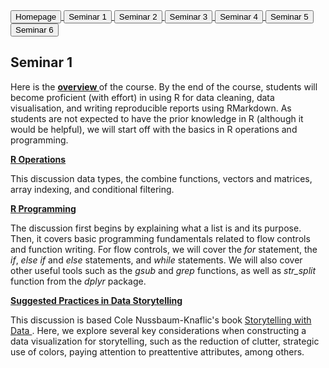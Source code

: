 <a href="https://nicholas-sim.github.io/" class="button">
  <button type="button" class="btn btn-outline-success">  Homepage  </button>
</a>



<a href="https://nicholas-sim.github.io/ANL501-Data-Visualisation-and-Storytelling/seminar_1/" class="button">
  <button type="button" class="btn btn-outline-info btn-sm">  Seminar 1  </button>
</a>
<a href="https://nicholas-sim.github.io/ANL501-Data-Visualisation-and-Storytelling/seminar_2/" class="button">
  <button type="button" class="btn btn-outline-info btn-sm">  Seminar 2  </button>
</a>
<a href="#" class="button">
  <button type="button" class="btn btn-outline-info btn-sm">  Seminar 3  </button>
</a>
<a href="#" class="button">
  <button type="button" class="btn btn-outline-info btn-sm">  Seminar 4  </button>
</a>
<a href="#" class="button">
  <button type="button" class="btn btn-outline-info btn-sm">  Seminar 5  </button>
</a>
<a href="#" class="button">
  <button type="button" class="btn btn-outline-info btn-sm">  Seminar 6  </button>
</a>



## Seminar 1

Here is the <a style="font-weight:bold"  href="https://nicholas-sim.github.io/ANL501-Data-Visualisation-and-Storytelling/seminar_1/introduction"> overview </a> of the course. By the end of the course, students will become proficient (with effort) in using R for data cleaning, data visualisation, and writing reproducible reports using RMarkdown. As students are not expected to have the prior knowledge in R (although it would be helpful), we will start off with the basics in R operations and programming.

<a style="font-weight:bold"  href="https://nicholas-sim.github.io/ANL501-Data-Visualisation-and-Storytelling/seminar_1/operations"> R Operations </a>

This discussion data types, the combine functions, vectors and matrices, array indexing, and conditional filtering.


<a style="font-weight:bold"  href="https://nicholas-sim.github.io/ANL501-Data-Visualisation-and-Storytelling/seminar_1/programming"> R Programming </a>

The discussion first begins by explaining what a list is and its purpose. Then, it covers basic programming fundamentals related to flow controls and function writing. For flow controls, we will cover the _for_ statement, the _if_, _else if_ and _else_ statements, and _while_ statements. We will also cover other useful tools such as the _gsub_ and _grep_ functions, as well as _str_split_ function from the _dplyr_ package.


<a style="font-weight:bold"  href="https://nicholas-sim.github.io/ANL501-Data-Visualisation-and-Storytelling/seminar_1/practices"> Suggested Practices in Data Storytelling </a>

This discussion is based Cole Nussbaum-Knaflic's book <a href="https://www.storytellingwithdata.com/"> Storytelling with Data </a>. Here, we explore several key considerations when constructing a data visualization for storytelling, such as the reduction of clutter, strategic use of colors, paying attention to preattentive attributes, among others. 



